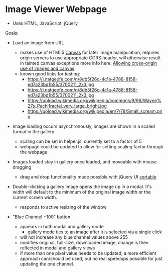 # Image Viewer Webpage

* Uses HTML, JavaScript, jQuery

Goals:
- Load an image from URL
  * makes use of HTML5 [Canvas](https://developer.mozilla.org/en-US/docs/Web/API/Canvas_API#browser_compatibility) for later image manipulation, requires origin servers to use appropriate CORS header, will otherwise result in tainted canvas exceptions more info here: [Allowing cross-origin use of images and canvas](https://developer.mozilla.org/en-US/docs/Web/HTML/CORS_enabled_image).
  * known good links for testing:
    * https://i.natgeofe.com/n/8db5f26c-4c1a-4788-8158-ed7a23bd1b55/3700211_2x3.jpg
	* https://i.natgeofe.com/n/8db5f26c-4c1a-4788-8158-ed7a23bd1b55/3700211_2x3.jpg
	* https://upload.wikimedia.org/wikipedia/commons/9/96/Wayne%27s_Pachifractal_very_large_bright.jpg
	* https://upload.wikimedia.org/wikipedia/en/7/78/Small_scream.png

- Image loading occurs asynchronously, images are shown in a scaled format in the gallery
  * scaling can be set in helper.js, currently set to a factor of 5
  * webpage could be updated to allow for setting scaling factor through the webpage

- Images loaded stay in gallery once loaded, and moveable with mouse dragging
  * drag and drop functionality made possible with jQuery UI [sortable](https://jqueryui.com/sortable/)

- Double-clicking a gallery image opens the image up in a modal.  It's width will default to the minimum of the original image width or the current screen width.
  * responds to active resizing of the window

- "Blue Channel +100" button
  * appears in both modal and gallery mode
	* gallery mode ties to an image after it is selected via a single click
  * will not increase any blue channel values above 255
  * modifies original, full-size, downloaded image, change is then reflected in modal and gallery views
  * if more than one pixel value needs to be updated, a more efficient approach can/should be used, but no real speedups possible for just updating the one channel.
